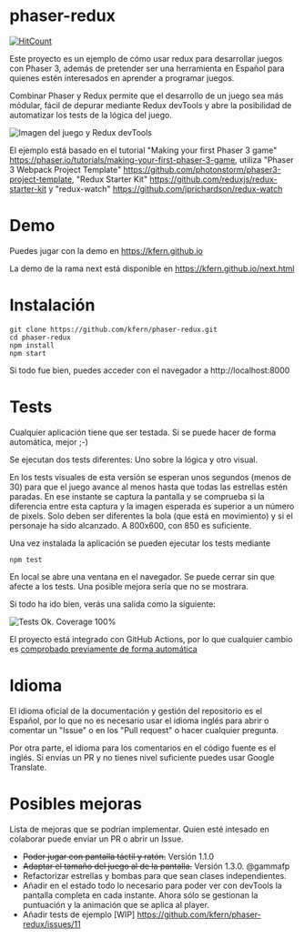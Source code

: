 # phaser-redux

[![HitCount](http://hits.dwyl.io/kfern/phaser-redux.svg)](http://hits.dwyl.io/kfern/phaser-redux)

Este proyecto es un ejemplo de cómo usar redux para desarrollar juegos con Phaser 3, además de pretender ser una herramienta en Español para quienes estén interesados en aprender a programar juegos.

Combinar Phaser y Redux permite que el desarrollo de un juego sea más módular, fácil de depurar mediante Redux devTools y abre la posibilidad de automatizar los tests de la lógica del juego. 

![Imagen del juego y Redux devTools](https://github.com/kfern/phaser-redux/blob/master/docs/images/phaser-redux-a.png)

El ejemplo está basado en el tutorial "Making your first Phaser 3 game" https://phaser.io/tutorials/making-your-first-phaser-3-game, utiliza "Phaser 3 Webpack Project Template" https://github.com/photonstorm/phaser3-project-template, "Redux Starter Kit" https://github.com/reduxjs/redux-starter-kit y "redux-watch" https://github.com/jprichardson/redux-watch

# Demo

Puedes jugar con la demo en https://kfern.github.io

La demo de la rama next está disponible en https://kfern.github.io/next.html

# Instalación
```
git clone https://github.com/kfern/phaser-redux.git 
cd phaser-redux
npm install
npm start
```
Si todo fue bien, puedes acceder con el navegador a http://localhost:8000

# Tests

Cualquier aplicación tiene que ser testada. Si se puede hacer de forma automática, mejor ;-)

Se ejecutan dos tests diferentes: Uno sobre la lógica y otro visual. 

En los tests visuales de esta versión se esperan unos segundos (menos de 30) para que el juego avance al menos hasta que todas las estrellas estén paradas. En ese instante se captura la pantalla y se comprueba si la diferencia entre esta captura y la imagen esperada es superior a un número de pixels. Solo deben ser diferentes la bola (que está en movimiento) y si el personaje ha sido alcanzado. A 800x600, con 850 es suficiente. 

Una vez instalada la aplicación se pueden ejecutar los tests mediante

```
npm test
```

En local se abre una ventana en el navegador. Se puede cerrar sin que afecte a los tests. Una posible mejora sería que no se mostrara.

Si todo ha ido bien, verás una salida como la siguiente:

![Tests Ok. Coverage 100% ](https://github.com/kfern/phaser-redux/blob/master/docs/images/tests-and-coverage_1.3.2.png)

El proyecto está integrado con GitHub Actions, por lo que cualquier cambio es [comprobado previamente de forma automática](https://github.com/kfern/phaser-redux/commit/ad88aa2e0a87bbcd2d4ffd325c5807d70cc195cb/checks?check_suite_id=387834999#step:4:100)

# Idioma
El idioma oficial de la documentación y gestión del repositorio es el Español, por lo que no es necesario usar el idioma inglés para abrir o comentar un "Issue" o en los "Pull request" o hacer cualquier pregunta.

Por otra parte, el idioma para los comentarios en el código fuente es el inglés. Si envías un PR y no tienes nivel suficiente puedes usar Google Translate.

# Posibles mejoras
Lista de mejoras que se podrían implementar. Quien esté intesado en colaborar puede enviar un PR o abrir un Issue.
* ~~Poder jugar con pantalla táctil y ratón.~~ Versión 1.1.0
* ~~Adaptar el tamaño del juego al de la pantalla.~~ Versión 1.3.0. @gammafp
* Refactorizar estrellas y bombas para que sean clases independientes.
* Añadir en el estado todo lo necesario para poder ver con devTools la pantalla completa en cada instante. Ahora sólo se gestionan la puntuación y la animación que se aplica al player.
* Añadir tests de ejemplo [WIP] https://github.com/kfern/phaser-redux/issues/11